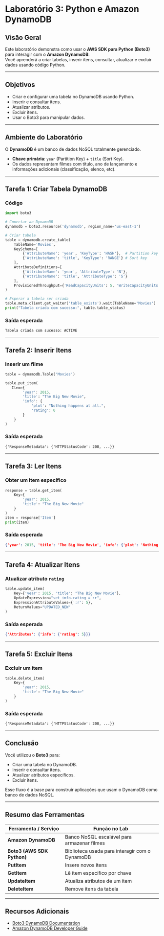 # Laboratório 3: Python e Amazon DynamoDB

## Visão Geral
Este laboratório demonstra como usar o **AWS SDK para Python (Boto3)** para interagir com o **Amazon DynamoDB**.  
Você aprenderá a criar tabelas, inserir itens, consultar, atualizar e excluir dados usando código Python.

---

## Objetivos
- Criar e configurar uma tabela no DynamoDB usando Python.  
- Inserir e consultar itens.  
- Atualizar atributos.  
- Excluir itens.  
- Usar o Boto3 para manipular dados.  

---

## Ambiente do Laboratório
O **DynamoDB** é um banco de dados NoSQL totalmente gerenciado.  
- **Chave primária**: `year` (Partition Key) + `title` (Sort Key).  
- Os dados representam filmes com título, ano de lançamento e informações adicionais (classificação, elenco, etc).  

---

## Tarefa 1: Criar Tabela DynamoDB

### Código
```python
import boto3

# Conectar ao DynamoDB
dynamodb = boto3.resource('dynamodb', region_name='us-east-1')

# Criar tabela
table = dynamodb.create_table(
    TableName='Movies',
    KeySchema=[
        {'AttributeName': 'year', 'KeyType': 'HASH'},  # Partition key
        {'AttributeName': 'title', 'KeyType': 'RANGE'} # Sort key
    ],
    AttributeDefinitions=[
        {'AttributeName': 'year', 'AttributeType': 'N'},
        {'AttributeName': 'title', 'AttributeType': 'S'}
    ],
    ProvisionedThroughput={'ReadCapacityUnits': 5, 'WriteCapacityUnits': 5}
)

# Esperar a tabela ser criada
table.meta.client.get_waiter('table_exists').wait(TableName='Movies')
print("Tabela criada com sucesso:", table.table_status)
```

### Saída esperada
```
Tabela criada com sucesso: ACTIVE
```

---

## Tarefa 2: Inserir Itens

### Inserir um filme
```python
table = dynamodb.Table('Movies')

table.put_item(
   Item={
        'year': 2015,
        'title': "The Big New Movie",
        'info': {
            'plot': "Nothing happens at all.",
            'rating': 0
        }
    }
)
```

### Saída esperada
```
{'ResponseMetadata': {'HTTPStatusCode': 200, ...}}
```

---

## Tarefa 3: Ler Itens

### Obter um item específico
```python
response = table.get_item(
    Key={
        'year': 2015,
        'title': "The Big New Movie"
    }
)
item = response['Item']
print(item)
```

### Saída esperada
```json
{'year': 2015, 'title': 'The Big New Movie', 'info': {'plot': 'Nothing happens at all.', 'rating': 0}}
```

---

## Tarefa 4: Atualizar Itens

### Atualizar atributo `rating`
```python
table.update_item(
    Key={'year': 2015, 'title': "The Big New Movie"},
    UpdateExpression="set info.rating = :r",
    ExpressionAttributeValues={':r': 5},
    ReturnValues="UPDATED_NEW"
)
```

### Saída esperada
```json
{'Attributes': {'info': {'rating': 5}}}
```

---

## Tarefa 5: Excluir Itens

### Excluir um item
```python
table.delete_item(
    Key={
        'year': 2015,
        'title': "The Big New Movie"
    }
)
```

### Saída esperada
```
{'ResponseMetadata': {'HTTPStatusCode': 200, ...}}
```

---

## Conclusão
Você utilizou o **Boto3** para:  
- Criar uma tabela no DynamoDB.  
- Inserir e consultar itens.  
- Atualizar atributos específicos.  
- Excluir itens.  

Esse fluxo é a base para construir aplicações que usam o DynamoDB como banco de dados NoSQL.  

---

## Resumo das Ferramentas

| Ferramenta / Serviço      | Função no Lab |
|----------------------------|---------------|
| **Amazon DynamoDB**        | Banco NoSQL escalável para armazenar filmes |
| **Boto3 (AWS SDK Python)** | Biblioteca usada para interagir com o DynamoDB |
| **PutItem**                | Insere novos itens |
| **GetItem**                | Lê item específico por chave |
| **UpdateItem**             | Atualiza atributos de um item |
| **DeleteItem**             | Remove itens da tabela |

---

## Recursos Adicionais
- [Boto3 DynamoDB Documentation](https://boto3.amazonaws.com/v1/documentation/api/latest/reference/services/dynamodb.html)  
- [Amazon DynamoDB Developer Guide](https://docs.aws.amazon.com/amazondynamodb/latest/developerguide/Introduction.html)  
